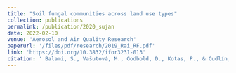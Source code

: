 ```yaml
---
title: "Soil fungal communities across land use types"
collection: publications
permalink: /publication/2020_sujan
date: 2022-02-10
venue: 'Aerosol and Air Quality Research'
paperurl: '/files/pdf/research/2019_Rai_RF.pdf'
link: 'https://doi.org/10.3832/ifor3231-013'
citation: ' Balami, S., Vašutová, M., Godbold, D., Kotas, P., & Cudlín, P. (2020). Soil fungal communities across land use types. iForest-Biogeosciences and Forestry, 13(6), 548.'
---
```

